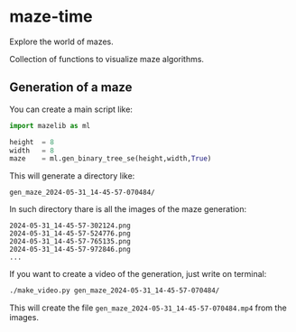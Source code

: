 # maze-time
Explore the world of mazes.

Collection of functions to visualize maze algorithms.

## Generation of a maze
You can create a main script like:

```python
import mazelib as ml

height  = 8
width   = 8
maze    = ml.gen_binary_tree_se(height,width,True)
```

This will generate a directory like:

    gen_maze_2024-05-31_14-45-57-070484/

In such directory thare is all the images of the maze generation:

    2024-05-31_14-45-57-302124.png
    2024-05-31_14-45-57-524776.png
    2024-05-31_14-45-57-765135.png
    2024-05-31_14-45-57-972846.png
    ...

If you want to create a video of the generation, just write on terminal:

```bash
./make_video.py gen_maze_2024-05-31_14-45-57-070484/
```

This will create the file `gen_maze_2024-05-31_14-45-57-070484.mp4` from the images.

